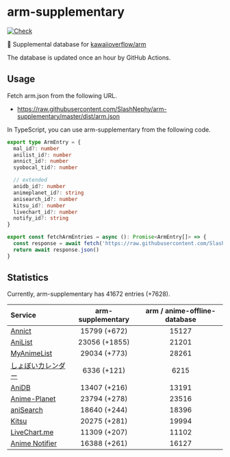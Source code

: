 # arm-supplementary

[![Check](https://github.com/SlashNephy/arm-supplementary/actions/workflows/check-node.yml/badge.svg)](https://github.com/SlashNephy/arm-supplementary/actions/workflows/check-node.yml)

💊 Supplemental database for [kawaiioverflow/arm](https://github.com/kawaiioverflow/arm)

The database is updated once an hour by GitHub Actions.

## Usage

Fetch arm.json from the following URL.

- https://raw.githubusercontent.com/SlashNephy/arm-supplementary/master/dist/arm.json

In TypeScript, you can use arm-supplementary from the following code.

```TypeScript
export type ArmEntry = {
  mal_id?: number
  anilist_id?: number
  annict_id?: number
  syobocal_tid?: number

  // extended
  anidb_id?: number
  animeplanet_id?: string
  anisearch_id?: number
  kitsu_id?: number
  livechart_id?: number
  notify_id?: string
}

export const fetchArmEntries = async (): Promise<ArmEntry[]> => {
  const response = await fetch('https://raw.githubusercontent.com/SlashNephy/arm-supplementary/master/dist/arm.json')
  return await response.json()
}
```

## Statistics

Currently, arm-supplementary has 41672 entries (+7628).

| Service                                     | arm-supplementary | arm / anime-offline-database |
| :------------------------------------------ | :---------------: | :--------------------------: |
| [Annict](https://annict.com)                |   15799 (+672)    |            15127             |
| [AniList](https://anilist.co)               |   23056 (+1855)   |            21201             |
| [MyAnimeList](https://myanimelist.net)      |   29034 (+773)    |            28261             |
| [しょぼいカレンダー](https://cal.syoboi.jp) |    6336 (+121)    |             6215             |
| [AniDB](https://anidb.net)                  |   13407 (+216)    |            13191             |
| [Anime-Planet](https://anime-planet.com)    |   23794 (+278)    |            23516             |
| [aniSearch](https://anisearch.com)          |   18640 (+244)    |            18396             |
| [Kitsu](https://kitsu.io)                   |   20275 (+281)    |            19994             |
| [LiveChart.me](https://livechart.me)        |   11309 (+207)    |            11102             |
| [Anime Notifier](https://notify.moe)        |   16388 (+261)    |            16127             |
